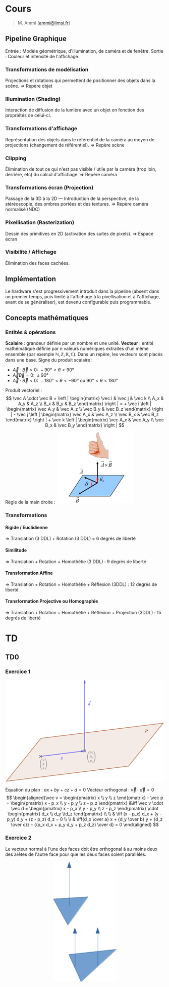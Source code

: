 # Cours

> M. Ammi (ammi@limsi.fr)

## Pipeline Graphique

Entrée : Modèle géométrique, d'illumination, de caméra et de fenêtre.
Sortie : Couleur et intensité de l'affichage.

### Transformations de modélisation

Projections et rotations qui permettent de positionner des objets dans la scène.
⇒ Repère objet

### Illumination (Shading)

Interaction de diffusion de la lumière avec un objet en fonction des propriétés de celui-ci.

### Transformations d'affichage

Représentation des objets dans le référentiel de la caméra au moyen de projections (changement de référentiel).
⇒ Repère scène

### Clipping

Élimination de tout ce qui n'est pas visible / utile par la caméra (trop loin, derrière, etc) du calcul d'affichage.
⇒ Repère caméra

### Transformations écran (Projection)

Passage de la 3D à la 2D — Introduction de la perspective, de la stéréoscopie, des ombres portées et des textures.
⇒ Repère caméra normalisé (NDC)

### Pixellisation (Rasterization)

Dessin des primitives en 2D (activation des suites de pixels).
⇒ Espace écran

### Visibilité / Affichage

Élimination des faces cachées.

## Implémentation

Le hardware s'est progressivement introduit dans la pipeline (absent dans un premier temps, puis limité à l'affichage à la pixellisation et à l'affichage, avant de se généraliser), est devenu configurable puis programmable.

## Concepts mathématiques

### Entités & opérations

**Scalaire** : grandeur définie par un nombre et une unité.
**Vecteur** : entité mathématique définie par n valeurs numériques extraites d'un même ensemble (par exemple $\mathbb N, \mathbb Z, \mathbb R, \mathbb C$).
Dans un repère, les vecteurs sont placés dans une base.
Signe du produit scalaire : 
 - $\vec A \cdot \vec B \gt 0 : \ -90° \lt \theta \lt 90°$
 -  $\vec A  \vec B = 0 : \ \pm 90°$
 - $\vec A \cdot \vec B \lt 0 : \ -180° \lt \theta \lt -90° \text{ ou } 90° \lt \theta \lt 180°$

Produit vectoriel :
$$ \vec A \cdot \vec B = \left |
\begin{matrix}
\vec i & \vec j & \vec k \\
A_x & A_y & A_z \\ 
B_x & B_y & B_z
\end{matrix} \right | = + \vec i \left |
\begin{matrix}
\vec A_y & \vec A_z \\
\vec B_y & \vec B_z
\end{matrix} \right | - \vec j \left | \begin{matrix}
\vec A_x & \vec A_z \\
\vec B_x & \vec B_z
\end{matrix} \right | + \vec k \left |
\begin{matrix}
\vec A_x & \vec A_y \\
\vec B_x & \vec B_y
\end{matrix} \right |
$$
Règle de la main droite :
![](https://raw.githubusercontent.com/LifelongNovember/Cours/master/img/main%20droite.png)
### Transformations

#### Rigide / Euclidienne

⇒ Translation (3 DDL) + Rotation (3 DDL) = 6 degrés de liberté

#### Similitude

⇒ Translation + Rotation + Homothétie (3 DDL) : 9 degrés de liberté

#### Transformation Affine

⇒ Translation + Rotation + Homothétie + Réflexion (3DDL) : 12 degrés de liberté

#### Transformation Projective ou Homographie

⇒ Translation + Rotation + Homothétie + Réflexion + Projection (3DDL) : 15 degrés de liberté



# TD

## TD0

### Exercice 1
<div align="center"><img src="https://raw.githubusercontent.com/LifelongNovember/Cours/master/img/cg_exo1.png" width=500px /></div>


Équation du plan : $ax + by + cz + d = 0$
Vecteur orthogonal : $\vec v \cdot \vec d = 0$
$$
\begin{aligned}\vec v = \begin{pmatrix} x \\ y \\ z \end{pmatrix} - \vec p = \begin{pmatrix} x - p_x \\ y - p_y \\ z - p_z \end{pmatrix} &\iff
\vec v \cdot \vec d = \begin{pmatrix} x - p_x \\ y - p_y \\ z - p_z \end{pmatrix} \cdot \begin{pmatrix} d_x \\ d_y \\d_z \end{pmatrix} \\ \\
& \iff (x - p_x) d_x + (y - p_y) d_y + (z - p_z) d_z = 0 \\ \\
& \iff{d_x \over a} x + {d_y \over b} y + {d_z \over c}z - {(p_x d_x + p_y d_y + p_z d_z) \over d} = 0
\end{aligned}
$$

### Exercice 2

Le vecteur normal à l'une des faces doit être orthogonal à au moins deux des arêtes de l'autre face pour que les deux faces soient parallèles.

<div align="center"><img src="https://raw.githubusercontent.com/LifelongNovember/Cours/master/img/faces%20triangulaires.png" width=200px/></div>


<!--stackedit_data:
eyJoaXN0b3J5IjpbMTIyNzk0Mjc3MSwtMTA3MTMxODk2MSwxMT
M4NjYyNzI4XX0=
-->